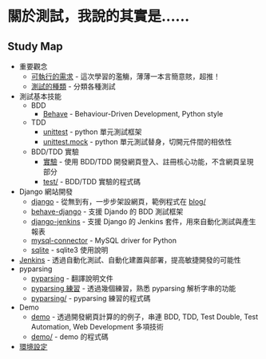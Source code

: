 # 關於測試，我說的其實是......

## Study Map

- 重要觀念
  - [可執行的需求](executable-specifications.md) - 這次學習的濫觴，薄薄一本言簡意賅，超推！
  - [測試的種類](types-of-tests.md) - 分類各種測試
- 測試基本技能
  - BDD
    - [Behave](behave.md) - Behaviour-Driven Development, Python style
  - TDD
    - [unittest](unittest.md) - python 單元測試框架
    - [unittest.mock](unittest.mock.md) - python 單元測試替身，切開元件間的相依性
  - BDD/TDD 實驗
    - [實驗](experiment.md) - 使用 BDD/TDD 開發網頁登入、註冊核心功能，不含網頁呈現部分
    - [test/](test/) - BDD/TDD 實驗的程式碼
- Django 網站開發
  - [django](django.md) - 從無到有，一步步架設網頁，範例程式在 [blog/](blog/)
  - [behave-django](behave-django.md) - 支援 Djando 的 BDD 測試框架
  - [django-jenkins](django-jenkins.md) - 支援 Django 的 Jenkins 套件，用來自動化測試與產生報表
  - [mysql-connector](mysql-connector.md) - MySQL driver for Python
  - [sqlite](sqlite.md) - sqlite3 使用說明
- [Jenkins](jenkins.md) - 透過自動化測試、自動化建置與部署，提高敏捷開發的可能性
- pyparsing
  - [pyparsing](pyparsing.md) - 翻譯說明文件
  - [pyparsing 練習](pyparsing_exercise.md) - 透過幾個練習，熟悉 pyparsing 解析字串的功能
  - [pyparsing/](pyparsing/) - pyparsing 練習的程式碼 
- Demo
  - [demo](demo.md) - 透過開發網頁計算的的例子，串連 BDD, TDD, Test Double, Test Automation, Web Development 多項技術
  - [demo/](demo/) - demo 的程式碼
- [環境設定](environment.md)
